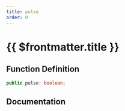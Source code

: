 ```yaml
---
title: pulse
order: 0
---
```


# {{ $frontmatter.title }}

## Function Definition

```ts
public pulse: boolean;
```

## Documentation

<!--@include: ./parts/pulse.md-->
